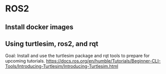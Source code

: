# ROS2

## Install docker images



## Using turtlesim, ros2, and rqt
Goal: Install and use the turtlesim package and rqt tools to prepare for upcoming tutorials. 
https://docs.ros.org/en/humble/Tutorials/Beginner-CLI-Tools/Introducing-Turtlesim/Introducing-Turtlesim.html


